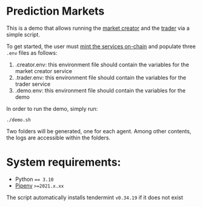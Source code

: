 # Prediction Markets

This is a demo that allows running the [market creator](https://github.com/valory-xyz/market-creator) 
and the [trader](https://github.com/valory-xyz/trader) via a simple script. 

To get started, 
the user must [mint the services on-chain](https://docs.autonolas.network/protocol/mint_packages_nfts/#mint-a-service) 
and populate three `.env` files as follows:
1. .creator.env: this environment file should contain the variables for the market creator service
2. .trader.env: this environment file should contain the variables for the trader service
3. .demo.env: this environment file should contain the variables for the demo

In order to run the demo, simply run:
```shell
./demo.sh
```

Two folders will be generated, one for each agent. Among other contents, the logs are accessible within the folders.

# System requirements:

  - Python `== 3.10`
  - [Pipenv](https://pipenv.pypa.io/en/latest/installation/) `>=2021.x.xx`

The script automatically installs tendermint `v0.34.19` if it does not exist
